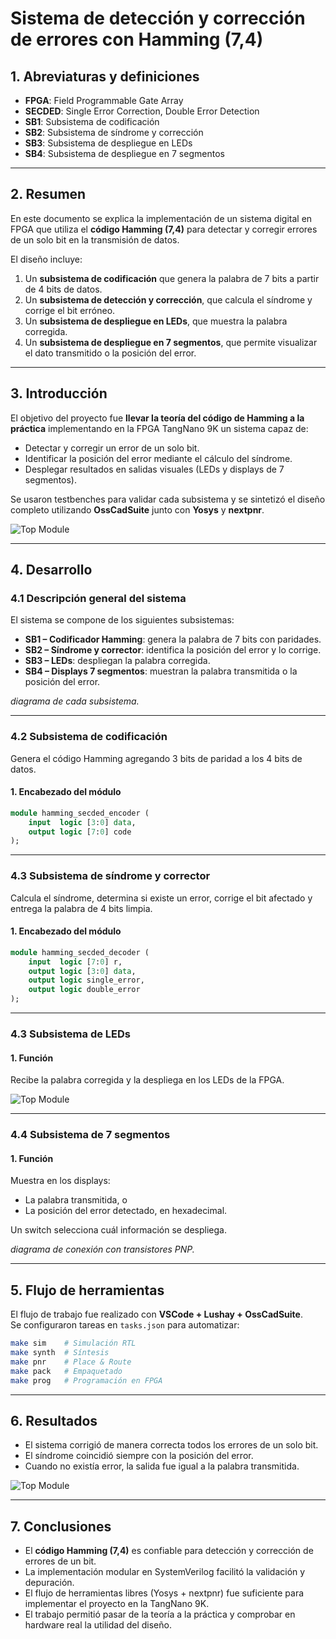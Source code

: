 # Sistema de detección y corrección de errores con Hamming (7,4)

## 1. Abreviaturas y definiciones
- **FPGA**: Field Programmable Gate Array  
- **SECDED**: Single Error Correction, Double Error Detection  
- **SB1**: Subsistema de codificación  
- **SB2**: Subsistema de síndrome y corrección  
- **SB3**: Subsistema de despliegue en LEDs  
- **SB4**: Subsistema de despliegue en 7 segmentos  

---

## 2. Resumen
En este documento se explica la implementación de un sistema digital en FPGA que utiliza el **código Hamming (7,4)** para detectar y corregir errores de un solo bit en la transmisión de datos.  

El diseño incluye:  
1. Un **subsistema de codificación** que genera la palabra de 7 bits a partir de 4 bits de datos.  
2. Un **subsistema de detección y corrección**, que calcula el síndrome y corrige el bit erróneo.  
3. Un **subsistema de despliegue en LEDs**, que muestra la palabra corregida.  
4. Un **subsistema de despliegue en 7 segmentos**, que permite visualizar el dato transmitido o la posición del error.  

---

## 3. Introducción
El objetivo del proyecto fue **llevar la teoría del código de Hamming a la práctica** implementando en la FPGA TangNano 9K un sistema capaz de:  
- Detectar y corregir un error de un solo bit.  
- Identificar la posición del error mediante el cálculo del síndrome.  
- Desplegar resultados en salidas visuales (LEDs y displays de 7 segmentos).  

Se usaron testbenches para validar cada subsistema y se sintetizó el diseño completo utilizando **OssCadSuite** junto con **Yosys** y **nextpnr**.  

![Top Module](Imagenes/module.png)
  

---

## 4. Desarrollo

### 4.1 Descripción general del sistema
El sistema se compone de los siguientes subsistemas:  
- **SB1 – Codificador Hamming**: genera la palabra de 7 bits con paridades.  
- **SB2 – Síndrome y corrector**: identifica la posición del error y lo corrige.  
- **SB3 – LEDs**: despliegan la palabra corregida.  
- **SB4 – Displays 7 segmentos**: muestran la palabra transmitida o la posición del error.  

 *diagrama de cada subsistema.*  

---

### 4.2 Subsistema de codificación
Genera el código Hamming agregando 3 bits de paridad a los 4 bits de datos.  
#### 1. Encabezado del módulo
```SystemVerilog
module hamming_secded_encoder (
    input  logic [3:0] data,
    output logic [7:0] code
);
```

---

### 4.3 Subsistema de síndrome y corrector
Calcula el síndrome, determina si existe un error, corrige el bit afectado y entrega la palabra de 4 bits limpia.  
#### 1. Encabezado del módulo
```SystemVerilog
module hamming_secded_decoder (
    input  logic [7:0] r,
    output logic [3:0] data,
    output logic single_error,
    output logic double_error
);
```
---

### 4.3 Subsistema de LEDs
#### 1. Función
Recibe la palabra corregida y la despliega en los LEDs de la FPGA.  

![Top Module](Imagenes/cableado.jpg)

---

### 4.4 Subsistema de 7 segmentos
#### 1. Función
Muestra en los displays:  
- La palabra transmitida, o  
- La posición del error detectado, en hexadecimal.  

Un switch selecciona cuál información se despliega.  

*diagrama de conexión con transistores PNP.*  

---

## 5. Flujo de herramientas
El flujo de trabajo fue realizado con **VSCode + Lushay + OssCadSuite**.  
Se configuraron tareas en `tasks.json` para automatizar:  

```bash
make sim    # Simulación RTL
make synth  # Síntesis
make pnr    # Place & Route
make pack   # Empaquetado
make prog   # Programación en FPGA
```

 

---

## 6. Resultados
- El sistema corrigió de manera correcta todos los errores de un solo bit.  
- El síndrome coincidió siempre con la posición del error.  
- Cuando no existía error, la salida fue igual a la palabra transmitida.  

![Top Module](Imagenes/resultado.jpg) 

---

## 7. Conclusiones
- El **código Hamming (7,4)** es confiable para detección y corrección de errores de un bit.  
- La implementación modular en SystemVerilog facilitó la validación y depuración.  
- El flujo de herramientas libres (Yosys + nextpnr) fue suficiente para implementar el proyecto en la TangNano 9K.  
- El trabajo permitió pasar de la teoría a la práctica y comprobar en hardware real la utilidad del diseño.  
